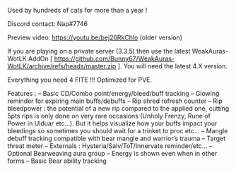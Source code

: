 Used by hundreds of cats for more than a year !

Discord contact: Nap#7746

Preview video: https://youtu.be/bej26RkChlo (older version)

If you are playing on a private server (3.3.5) then use the latest WeakAuras-WotLK AddOn [ https://github.com/Bunny67/WeakAuras-WotLK/archive/refs/heads/master.zip ]. You will need the latest 4.X version.

Everything you need 4 FITE !!! Optimized for PVE.

Features :
– Basic CD/Combo point/energy/bleed/buff tracking
– Glowing reminder for expiring main buffs/debuffs
– Rip shred refresh counter
– Rip bleedpower : the potential of a new rip compared to the applied one, cutting 5pts rips is only done on very rare occasions (Unholy Frenzy, Rune of Power in Ulduar etc…). But it helps visualize how your buffs impact your bleedings so sometimes you should wait for a trinket to proc etc…
– Mangle debuff tracking compatible with bear mangle and warrior’s trauma
– Target threat meter
– Externals : Hysteria/Salv/ToT/Innervate reminder/etc…
– Optional Bearweaving aura group
– Energy is shown even when in other forms
– Basic Bear ability tracking